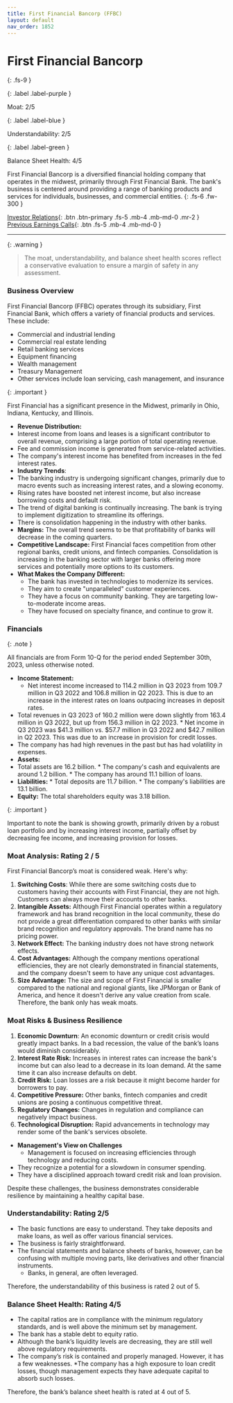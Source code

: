 ```yaml
---
title: First Financial Bancorp (FFBC)
layout: default
nav_order: 1852
---
```


# First Financial Bancorp
{: .fs-9 }

{: .label .label-purple }

Moat: 2/5

{: .label .label-blue }

Understandability: 2/5

{: .label .label-green }

Balance Sheet Health: 4/5

First Financial Bancorp is a diversified financial holding company that operates in the midwest, primarily through First Financial Bank. The bank's business is centered around providing a range of banking products and services for individuals, businesses, and commercial entities.
{: .fs-6 .fw-300 }

[Investor Relations](https://www.google.com/search?q=FFBC+investor+relations){: .btn .btn-primary .fs-5 .mb-4 .mb-md-0 .mr-2 }
[Previous Earnings Calls](https://discountingcashflows.com/company/FFBC/transcripts/){: .btn .fs-5 .mb-4 .mb-md-0 }

---

{: .warning }
>The moat, understandability, and balance sheet health scores reflect a conservative evaluation to ensure a margin of safety in any assessment.



### Business Overview
First Financial Bancorp (FFBC) operates through its subsidiary, First Financial Bank, which offers a variety of financial products and services. These include:
*   Commercial and industrial lending
*   Commercial real estate lending
*   Retail banking services
*   Equipment financing
*   Wealth management
*   Treasury Management
*   Other services include loan servicing, cash management, and insurance

{: .important }

 First Financial has a significant presence in the Midwest, primarily in Ohio, Indiana, Kentucky, and Illinois.

*   **Revenue Distribution:**
   *   Interest income from loans and leases is a significant contributor to overall revenue, comprising a large portion of total operating revenue.
  *   Fee and commission income is generated from service-related activities.
  *  The company's interest income has benefited from increases in the fed interest rates.
*   **Industry Trends**:
   *  The banking industry is undergoing significant changes, primarily due to macro events such as increasing interest rates, and a slowing economy.
  *    Rising rates have boosted net interest income, but also increase borrowing costs and default risk.
   * The trend of digital banking is continually increasing. The bank is trying to implement digitization to streamline its offerings.
   *   There is consolidation happening in the industry with other banks.
*   **Margins:** The overall trend seems to be that profitability of banks will decrease in the coming quarters.
*   **Competitive Landscape:** First Financial faces competition from other regional banks, credit unions, and fintech companies. Consolidation is increasing in the banking sector with larger banks offering more services and potentially more options to its customers.
*  **What Makes the Company Different:**
    *   The bank has invested in technologies to modernize its services.
     *   They aim to create "unparalleled" customer experiences.
    *    They have a focus on community banking. They are targeting low-to-moderate income areas.
    *  They have focused on specialty finance, and continue to grow it.

### Financials
{: .note }

All financials are from Form 10-Q for the period ended September 30th, 2023, unless otherwise noted.
*   **Income Statement:**
    *   Net interest income increased to 114.2 million in Q3 2023 from 109.7 million in Q3 2022 and 106.8 million in Q2 2023. This is due to an increase in the interest rates on loans outpacing increases in deposit rates.
   *    Total revenues in Q3 2023 of 160.2 million were down slightly from 163.4 million in Q3 2022, but up from 156.3 million in Q2 2023.
    *   Net income in Q3 2023 was $41.3 million vs. $57.7 million in Q3 2022 and $42.7 million in Q2 2023. This was due to an increase in provision for credit losses.
   *    The company has had high revenues in the past but has had volatility in expenses.
 *   **Assets:**
  *   Total assets are 16.2 billion.
    *   The company's cash and equivalents are around 1.2 billion.
    *  The company has around 11.1 billion of loans.
 *   **Liabilities:**
    *   Total deposits are 11.7 billion.
    *   The company's liabilities are 13.1 billion.
  *   **Equity:** The total shareholders equity was 3.18 billion.

{: .important }

Important to note the bank is showing growth, primarily driven by a robust loan portfolio and by increasing interest income, partially offset by decreasing fee income, and increasing provision for losses.

### Moat Analysis: Rating 2 / 5
First Financial Bancorp’s moat is considered weak. Here's why:
1. **Switching Costs**: While there are some switching costs due to customers having their accounts with First Financial, they are not high. Customers can always move their accounts to other banks.
2. **Intangible Assets:** Although First Financial operates within a regulatory framework and has brand recognition in the local community, these do not provide a great differentiation compared to other banks with similar brand recognition and regulatory approvals. The brand name has no pricing power.
3. **Network Effect:** The banking industry does not have strong network effects.
4. **Cost Advantages:** Although the company mentions operational efficiencies, they are not clearly demonstrated in financial statements, and the company doesn't seem to have any unique cost advantages.
5. **Size Advantage:** The size and scope of First Financial is smaller compared to the national and regional giants, like JPMorgan or Bank of America, and hence it doesn't derive any value creation from scale.
  Therefore, the bank only has weak moats.

### Moat Risks & Business Resilience
1. **Economic Downturn**: An economic downturn or credit crisis would greatly impact banks. In a bad recession, the value of the bank’s loans would diminish considerably.
2. **Interest Rate Risk:** Increases in interest rates can increase the bank's income but can also lead to a decrease in its loan demand. At the same time it can also increase defaults on debt.
3.  **Credit Risk:** Loan losses are a risk because it might become harder for borrowers to pay.
4.   **Competitive Pressure:** Other banks, fintech companies and credit unions are posing a continuous competitive threat.
5. **Regulatory Changes:** Changes in regulation and compliance can negatively impact business.
6.  **Technological Disruption:** Rapid advancements in technology may render some of the bank's services obsolete.
*   **Management's View on Challenges**
    *    Management is focused on increasing efficiencies through technology and reducing costs.
   *   They recognize a potential for a slowdown in consumer spending.
  *    They have a disciplined approach toward credit risk and loan provision.

   Despite these challenges, the business demonstrates considerable resilience by maintaining a healthy capital base.

### Understandability: Rating 2/5
*   The basic functions are easy to understand. They take deposits and make loans, as well as offer various financial services.
 * The business is fairly straightforward.
*  The financial statements and balance sheets of banks, however, can be confusing with multiple moving parts, like derivatives and other financial instruments.
   * Banks, in general, are often leveraged.

Therefore, the understandability of this business is rated 2 out of 5.

### Balance Sheet Health: Rating 4/5
*   The capital ratios are in compliance with the minimum regulatory standards, and is well above the minimum set by management.
*   The bank has a stable debt to equity ratio.
 * Although the bank’s liquidity levels are decreasing, they are still well above regulatory requirements.
*  The company’s risk is contained and properly managed.
However, it has a few weaknesses.
*The company has a high exposure to loan credit losses, though management expects they have adequate capital to absorb such losses.

Therefore, the bank’s balance sheet health is rated at 4 out of 5.
